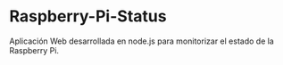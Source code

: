 Raspberry-Pi-Status
===================

Aplicación Web desarrollada en node.js para monitorizar el estado de la Raspberry Pi.

